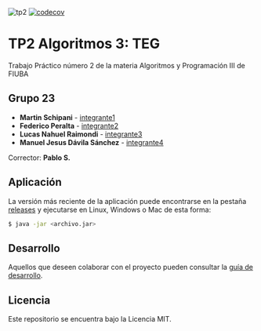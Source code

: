 ![tp2](https://github.com/Manu-jesus/Algo3_Tp2_TEG/actions/workflows/build.yml/badge.svg) [![codecov](https://codecov.io/gh/Manu-jesus/Algo3_Tp2_TEG/branch/master/graph/badge.svg)](https://codecov.io/gh/Manu-jesus/Algo3_Tp2_TEG)

# TP2 Algoritmos 3: TEG 

Trabajo Práctico número 2 de la materia Algoritmos y Programación III de FIUBA

## Grupo 23

* **Martin Schipani** - [integrante1](https://github.com/integrante1)
* **Federico Peralta** - [integrante2](https://github.com/Gleichschritt)
* **Lucas Nahuel Raimondi** - [integrante3](https://github.com/RZ-LU)
* **Manuel Jesus Dávila Sánchez** - [integrante4](https://github.com/Manu-jesus)

Corrector: **Pablo S.**

## Aplicación

La versión más reciente de la aplicación puede encontrarse en la pestaña [releases](https://github.com/Manu-jesus/Algo3_Tp2_TEG/releases/latest) y ejecutarse en Linux, Windows o Mac de esta forma:

```bash
$ java -jar <archivo.jar>
```

## Desarrollo

Aquellos que deseen colaborar con el proyecto pueden consultar la [guía de desarrollo](./docs/Desarrollo.md).

## Licencia

Este repositorio se encuentra bajo la Licencia MIT.


